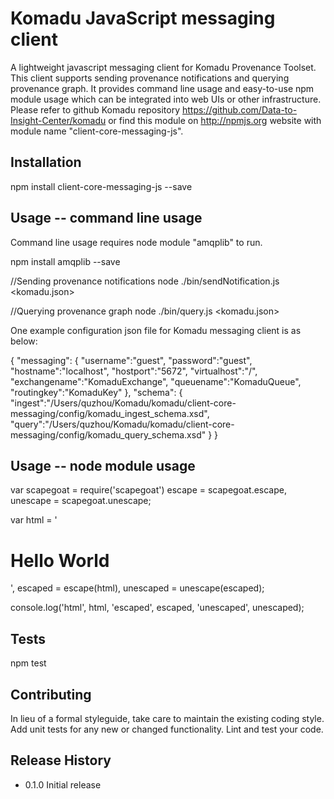 Komadu JavaScript messaging client
=========

A lightweight javascript messaging client for Komadu Provenance Toolset. This client supports sending provenance notifications and querying provenance graph. It provides command line usage and easy-to-use npm module usage which can be integrated into web UIs or other infrastructure. Please refer to github Komadu repository https://github.com/Data-to-Insight-Center/komadu or find this module on http://npmjs.org website with module name "client-core-messaging-js".

## Installation

  npm install client-core-messaging-js --save

## Usage -- command line usage

Command line usage requires node module "amqplib" to run.

  npm install amqplib --save
  
  //Sending provenance notifications
  node ./bin/sendNotification.js <komadu.json> <notification xml>

  //Querying provenance graph
  node ./bin/query.js <komadu.json> <query xml> <output path>
  
  One example configuration json file for Komadu messaging client is as below:
  
  {
     "messaging":
     {
        "username":"guest",
        "password":"guest",
        "hostname":"localhost",
        "hostport":"5672",
        "virtualhost":"/",
        "exchangename":"KomaduExchange",
        "queuename":"KomaduQueue",
        "routingkey":"KomaduKey"
     },
     "schema":
     {
        "ingest":"/Users/quzhou/Komadu/komadu/client-core-messaging/config/komadu_ingest_schema.xsd",
        "query":"/Users/quzhou/Komadu/komadu/client-core-messaging/config/komadu_query_schema.xsd"
     }
}

## Usage -- node module usage

  var scapegoat = require('scapegoat')
      escape = scapegoat.escape,
      unescape = scapegoat.unescape;

  var html = '<h1>Hello World</h1>',
      escaped = escape(html),
      unescaped = unescape(escaped);

  console.log('html', html, 'escaped', escaped, 'unescaped', unescaped);

## Tests

  npm test

## Contributing

In lieu of a formal styleguide, take care to maintain the existing coding style.
Add unit tests for any new or changed functionality. Lint and test your code.

## Release History

* 0.1.0 Initial release
